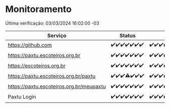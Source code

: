 # Monitoramento

Última verificação: 03/03/2024 16:02:00 -03

|Serviço|Status|Últimas 24h|
|---|---|---|
|https://github.com|<span title="2024-02-25: OK=24">✔️</span><span title="2024-02-26: OK=24">✔️</span><span title="2024-02-27: OK=24">✔️</span><span title="2024-02-28: OK=24">✔️</span><span title="2024-02-29: OK=24">✔️</span><span title="2024-03-01: OK=24">✔️</span><span title="2024-03-02: OK=19">✔️</span>|<span title="02/03/2024 16:03:00 -03 : 200">✔️</span><span title="02/03/2024 17:04:00 -03 : 200">✔️</span><span title="02/03/2024 18:03:00 -03 : 200">✔️</span><span title="02/03/2024 19:03:00 -03 : 200">✔️</span><span title="02/03/2024 20:06:00 -03 : 200">✔️</span><span title="02/03/2024 21:31:00 -03 : 200">✔️</span><span title="02/03/2024 22:40:00 -03 : 200">✔️</span><span title="02/03/2024 23:15:00 -03 : 200">✔️</span><span title="03/03/2024 00:06:00 -03 : 200">✔️</span><span title="03/03/2024 01:07:00 -03 : 200">✔️</span><span title="03/03/2024 02:06:00 -03 : 200">✔️</span><span title="03/03/2024 03:08:00 -03 : 200">✔️</span><span title="03/03/2024 04:03:00 -03 : 200">✔️</span><span title="03/03/2024 05:08:00 -03 : 200">✔️</span><span title="03/03/2024 06:06:00 -03 : 200">✔️</span><span title="03/03/2024 07:06:00 -03 : 200">✔️</span><span title="03/03/2024 08:02:00 -03 : 200">✔️</span><span title="03/03/2024 09:10:00 -03 : 200">✔️</span><span title="03/03/2024 10:05:00 -03 : 200">✔️</span><span title="03/03/2024 11:03:00 -03 : 200">✔️</span><span title="03/03/2024 12:04:00 -03 : 200">✔️</span><span title="03/03/2024 13:06:00 -03 : 200">✔️</span><span title="03/03/2024 14:03:00 -03 : 200">✔️</span><span title="03/03/2024 15:07:00 -03 : 200">✔️</span><span title="03/03/2024 16:02:00 -03 : 200">✔️</span>|
|https://paxtu.escoteiros.org.br|<span title="2024-02-25: OK=24">✔️</span><span title="2024-02-26: OK=24">✔️</span><span title="2024-02-27: OK=24">✔️</span><span title="2024-02-28: OK=24">✔️</span><span title="2024-02-29: OK=24">✔️</span><span title="2024-03-01: OK=24">✔️</span><span title="2024-03-02: OK=19">✔️</span>|<span title="02/03/2024 16:03:00 -03 : 200">✔️</span><span title="02/03/2024 17:04:00 -03 : 200">✔️</span><span title="02/03/2024 18:03:00 -03 : 200">✔️</span><span title="02/03/2024 19:03:00 -03 : 200">✔️</span><span title="02/03/2024 20:06:00 -03 : 200">✔️</span><span title="02/03/2024 21:31:00 -03 : 200">✔️</span><span title="02/03/2024 22:40:00 -03 : 200">✔️</span><span title="02/03/2024 23:15:00 -03 : 200">✔️</span><span title="03/03/2024 00:06:00 -03 : 200">✔️</span><span title="03/03/2024 01:07:00 -03 : 200">✔️</span><span title="03/03/2024 02:06:00 -03 : 200">✔️</span><span title="03/03/2024 03:08:00 -03 : 200">✔️</span><span title="03/03/2024 04:03:00 -03 : 200">✔️</span><span title="03/03/2024 05:08:00 -03 : 200">✔️</span><span title="03/03/2024 06:06:00 -03 : 200">✔️</span><span title="03/03/2024 07:06:00 -03 : 200">✔️</span><span title="03/03/2024 08:02:00 -03 : 200">✔️</span><span title="03/03/2024 09:10:00 -03 : 200">✔️</span><span title="03/03/2024 10:05:00 -03 : 200">✔️</span><span title="03/03/2024 11:03:00 -03 : 200">✔️</span><span title="03/03/2024 12:04:00 -03 : 200">✔️</span><span title="03/03/2024 13:06:00 -03 : 200">✔️</span><span title="03/03/2024 14:03:00 -03 : 200">✔️</span><span title="03/03/2024 15:07:00 -03 : 200">✔️</span><span title="03/03/2024 16:02:00 -03 : 200">✔️</span>|
|https://escoteiros.org.br|<span title="2024-02-25: OK=24">✔️</span><span title="2024-02-26: OK=24">✔️</span><span title="2024-02-27: OK=24">✔️</span><span title="2024-02-28: OK=24">✔️</span><span title="2024-02-29: OK=24">✔️</span><span title="2024-03-01: OK=24">✔️</span><span title="2024-03-02: OK=19">✔️</span>|<span title="02/03/2024 16:03:00 -03 : 200">✔️</span><span title="02/03/2024 17:04:00 -03 : 200">✔️</span><span title="02/03/2024 18:03:00 -03 : 200">✔️</span><span title="02/03/2024 19:03:00 -03 : 200">✔️</span><span title="02/03/2024 20:06:00 -03 : 200">✔️</span><span title="02/03/2024 21:31:00 -03 : 200">✔️</span><span title="02/03/2024 22:40:00 -03 : 200">✔️</span><span title="02/03/2024 23:15:00 -03 : 200">✔️</span><span title="03/03/2024 00:06:00 -03 : 200">✔️</span><span title="03/03/2024 01:07:00 -03 : 200">✔️</span><span title="03/03/2024 02:06:00 -03 : 200">✔️</span><span title="03/03/2024 03:08:00 -03 : 200">✔️</span><span title="03/03/2024 04:03:00 -03 : 200">✔️</span><span title="03/03/2024 05:08:00 -03 : 200">✔️</span><span title="03/03/2024 06:06:00 -03 : 200">✔️</span><span title="03/03/2024 07:06:00 -03 : 200">✔️</span><span title="03/03/2024 08:02:00 -03 : 200">✔️</span><span title="03/03/2024 09:10:00 -03 : 200">✔️</span><span title="03/03/2024 10:05:00 -03 : 200">✔️</span><span title="03/03/2024 11:03:00 -03 : 200">✔️</span><span title="03/03/2024 12:04:00 -03 : 200">✔️</span><span title="03/03/2024 13:06:00 -03 : 200">✔️</span><span title="03/03/2024 14:03:00 -03 : 200">✔️</span><span title="03/03/2024 15:07:00 -03 : 200">✔️</span><span title="03/03/2024 16:02:00 -03 : 200">✔️</span>|
|https://paxtu.escoteiros.org.br/paxtu|<span title="2024-02-25: OK=24">✔️</span><span title="2024-02-26: OK=24">✔️</span><span title="2024-02-27: OK=24">✔️</span><span title="2024-02-28: OK=23, Falhas=1">⚠️</span><span title="2024-02-29: OK=24">✔️</span><span title="2024-03-01: OK=24">✔️</span><span title="2024-03-02: OK=19">✔️</span>|<span title="02/03/2024 16:03:00 -03 : 200">✔️</span><span title="02/03/2024 17:04:00 -03 : 200">✔️</span><span title="02/03/2024 18:03:00 -03 : 200">✔️</span><span title="02/03/2024 19:03:00 -03 : 200">✔️</span><span title="02/03/2024 20:06:00 -03 : 200">✔️</span><span title="02/03/2024 21:31:00 -03 : 200">✔️</span><span title="02/03/2024 22:40:00 -03 : 200">✔️</span><span title="02/03/2024 23:15:00 -03 : 200">✔️</span><span title="03/03/2024 00:06:00 -03 : 200">✔️</span><span title="03/03/2024 01:07:00 -03 : 200">✔️</span><span title="03/03/2024 02:06:00 -03 : 200">✔️</span><span title="03/03/2024 03:08:00 -03 : 200">✔️</span><span title="03/03/2024 04:03:00 -03 : 200">✔️</span><span title="03/03/2024 05:08:00 -03 : 200">✔️</span><span title="03/03/2024 06:06:00 -03 : 200">✔️</span><span title="03/03/2024 07:06:00 -03 : 200">✔️</span><span title="03/03/2024 08:02:00 -03 : 200">✔️</span><span title="03/03/2024 09:10:00 -03 : 200">✔️</span><span title="03/03/2024 10:05:00 -03 : 200">✔️</span><span title="03/03/2024 11:03:00 -03 : 200">✔️</span><span title="03/03/2024 12:04:00 -03 : 200">✔️</span><span title="03/03/2024 13:06:00 -03 : 200">✔️</span><span title="03/03/2024 14:03:00 -03 : 200">✔️</span><span title="03/03/2024 15:07:00 -03 : 200">✔️</span><span title="03/03/2024 16:02:00 -03 : 200">✔️</span>|
|https://paxtu.escoteiros.org.br/meupaxtu|<span title="2024-02-25: OK=24">✔️</span><span title="2024-02-26: OK=24">✔️</span><span title="2024-02-27: OK=24">✔️</span><span title="2024-02-28: OK=24">✔️</span><span title="2024-02-29: OK=24">✔️</span><span title="2024-03-01: OK=24">✔️</span><span title="2024-03-02: OK=19">✔️</span>|<span title="02/03/2024 16:03:00 -03 : 200">✔️</span><span title="02/03/2024 17:04:00 -03 : 200">✔️</span><span title="02/03/2024 18:03:00 -03 : 200">✔️</span><span title="02/03/2024 19:03:00 -03 : 200">✔️</span><span title="02/03/2024 20:06:00 -03 : 200">✔️</span><span title="02/03/2024 21:31:00 -03 : 200">✔️</span><span title="02/03/2024 22:40:00 -03 : 200">✔️</span><span title="02/03/2024 23:15:00 -03 : 200">✔️</span><span title="03/03/2024 00:06:00 -03 : 200">✔️</span><span title="03/03/2024 01:07:00 -03 : 200">✔️</span><span title="03/03/2024 02:06:00 -03 : 200">✔️</span><span title="03/03/2024 03:08:00 -03 : 200">✔️</span><span title="03/03/2024 04:03:00 -03 : 200">✔️</span><span title="03/03/2024 05:08:00 -03 : 200">✔️</span><span title="03/03/2024 06:06:00 -03 : 200">✔️</span><span title="03/03/2024 07:06:00 -03 : 200">✔️</span><span title="03/03/2024 08:02:00 -03 : 200">✔️</span><span title="03/03/2024 09:10:00 -03 : 200">✔️</span><span title="03/03/2024 10:05:00 -03 : 200">✔️</span><span title="03/03/2024 11:03:00 -03 : 200">✔️</span><span title="03/03/2024 12:04:00 -03 : 200">✔️</span><span title="03/03/2024 13:06:00 -03 : 200">✔️</span><span title="03/03/2024 14:03:00 -03 : 200">✔️</span><span title="03/03/2024 15:07:00 -03 : 200">✔️</span><span title="03/03/2024 16:02:00 -03 : 200">✔️</span>|
|Paxtu Login|<span title="2024-02-25: OK=24">✔️</span><span title="2024-02-26: OK=24">✔️</span><span title="2024-02-27: OK=24">✔️</span><span title="2024-02-28: OK=24">✔️</span><span title="2024-02-29: OK=24">✔️</span><span title="2024-03-01: OK=24">✔️</span><span title="2024-03-02: OK=19">✔️</span>|<span title="02/03/2024 16:03:00 -03 : 200">✔️</span><span title="02/03/2024 17:04:00 -03 : 200">✔️</span><span title="02/03/2024 18:03:00 -03 : 200">✔️</span><span title="02/03/2024 19:03:00 -03 : 200">✔️</span><span title="02/03/2024 20:06:00 -03 : 200">✔️</span><span title="02/03/2024 21:31:00 -03 : 200">✔️</span><span title="02/03/2024 22:40:00 -03 : 200">✔️</span><span title="02/03/2024 23:15:00 -03 : 200">✔️</span><span title="03/03/2024 00:06:00 -03 : 200">✔️</span><span title="03/03/2024 01:07:00 -03 : 200">✔️</span><span title="03/03/2024 02:06:00 -03 : 200">✔️</span><span title="03/03/2024 03:08:00 -03 : 200">✔️</span><span title="03/03/2024 04:03:00 -03 : 200">✔️</span><span title="03/03/2024 05:08:00 -03 : 200">✔️</span><span title="03/03/2024 06:06:00 -03 : 200">✔️</span><span title="03/03/2024 07:06:00 -03 : 200">✔️</span><span title="03/03/2024 08:02:00 -03 : 200">✔️</span><span title="03/03/2024 09:10:00 -03 : 200">✔️</span><span title="03/03/2024 10:05:00 -03 : 200">✔️</span><span title="03/03/2024 11:03:00 -03 : 200">✔️</span><span title="03/03/2024 12:04:00 -03 : 200">✔️</span><span title="03/03/2024 13:06:00 -03 : 200">✔️</span><span title="03/03/2024 14:03:00 -03 : 200">✔️</span><span title="03/03/2024 15:07:00 -03 : 200">✔️</span><span title="03/03/2024 16:02:00 -03 : 200">✔️</span>|
